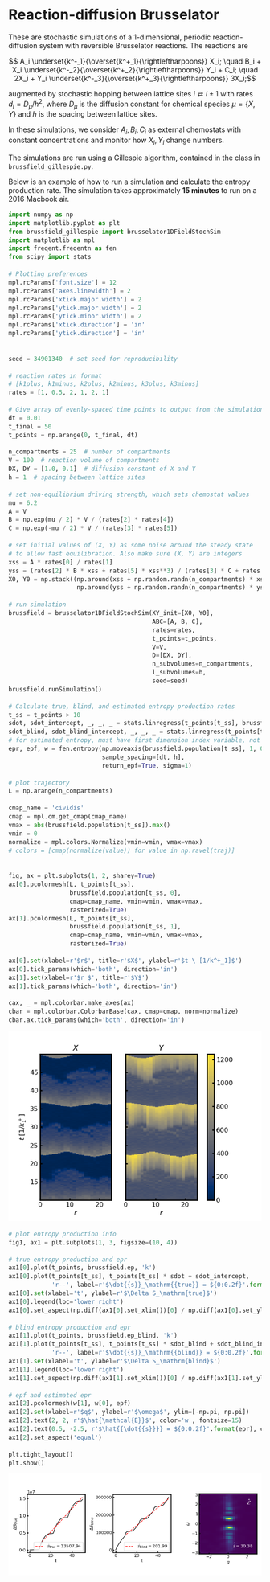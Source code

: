 # Reaction-diffusion Brusselator

These are stochastic simulations of a 1-dimensional, periodic reaction-diffusion system with reversible Brusselator reactions. The reactions are

```math
    A_i \underset{k^-_1}{\overset{k^+_1}{\rightleftharpoons}} X_i; \quad
    B_i + X_i \underset{k^-_2}{\overset{k^+_2}{\rightleftharpoons}} Y_i + C_i; \quad
    2X_i + Y_i \underset{k^-_3}{\overset{k^+_3}{\rightleftharpoons}} 3X_i;
```
augmented by stochastic hopping between lattice sites $`i \rightleftarrows i \pm 1`$ with rates $`d_i = D_\mu / h^2`$, where $`D_\mu`$ is the diffusion constant for chemical species $`\mu = \lbrace X, Y \rbrace`$ and $`h`$ is the spacing between lattice sites.

In these simulations, we consider $`A_i, B_i, C_i`$ as external chemostats with constant concentrations and monitor how $`X_i, Y_i`$ change numbers.

The simulations are run using a Gillespie algorithm, contained in the class in `brussfield_gillespie.py`.

Below is an example of how to run a simulation and calculate the entropy production rate. The simulation takes approximately **15 minutes** to run on a 2016 Macbook air.

```python
import numpy as np
import matplotlib.pyplot as plt
from brussfield_gillespie import brusselator1DFieldStochSim
import matplotlib as mpl
import freqent.freqentn as fen
from scipy import stats

# Plotting preferences
mpl.rcParams['font.size'] = 12
mpl.rcParams['axes.linewidth'] = 2
mpl.rcParams['xtick.major.width'] = 2
mpl.rcParams['ytick.major.width'] = 2
mpl.rcParams['ytick.minor.width'] = 2
mpl.rcParams['xtick.direction'] = 'in'
mpl.rcParams['ytick.direction'] = 'in'


seed = 34901340  # set seed for reproducibility

# reaction rates in format
# [k1plus, k1minus, k2plus, k2minus, k3plus, k3minus]
rates = [1, 0.5, 2, 1, 2, 1]

# Give array of evenly-spaced time points to output from the simulation
dt = 0.01
t_final = 50
t_points = np.arange(0, t_final, dt)

n_compartments = 25  # number of compartments
V = 100  # reaction volume of compartments
DX, DY = [1.0, 0.1]  # diffusion constant of X and Y
h = 1  # spacing between lattice sites

# set non-equilibrium driving strength, which sets chemostat values
mu = 6.2
A = V
B = np.exp(mu / 2) * V / (rates[2] * rates[4])
C = np.exp(-mu / 2) * V / (rates[3] * rates[5])

# set initial values of (X, Y) as some noise around the steady state
# to allow fast equilibration. Also make sure (X, Y) are integers
xss = A * rates[0] / rates[1]
yss = (rates[2] * B * xss + rates[5] * xss**3) / (rates[3] * C + rates[4] * xss**2)
X0, Y0 = np.stack((np.around(xss + np.random.randn(n_compartments) * xss / 10),
                   np.around(yss + np.random.randn(n_compartments) * yss / 10))).astype(int)

# run simulation
brussfield = brusselator1DFieldStochSim(XY_init=[X0, Y0],
                                        ABC=[A, B, C],
                                        rates=rates,
                                        t_points=t_points,
                                        V=V,
                                        D=[DX, DY],
                                        n_subvolumes=n_compartments,
                                        l_subvolumes=h,
                                        seed=seed)
brussfield.runSimulation()

# Calculate true, blind, and estimated entropy production rates
t_ss = t_points > 10
sdot, sdot_intercept, _, _, _ = stats.linregress(t_points[t_ss], brussfield.ep[t_ss])
sdot_blind, sdot_blind_intercept, _, _, _ = stats.linregress(t_points[t_ss], brussfield.ep_blind[t_ss])
# for estimated entropy, must have first dimension index variable, not time
epr, epf, w = fen.entropy(np.moveaxis(brussfield.population[t_ss], 1, 0),
                          sample_spacing=[dt, h],
                          return_epf=True, sigma=1)

# plot trajectory
L = np.arange(n_compartments)

cmap_name = 'cividis'
cmap = mpl.cm.get_cmap(cmap_name)
vmax = abs(brussfield.population[t_ss]).max()
vmin = 0
normalize = mpl.colors.Normalize(vmin=vmin, vmax=vmax)
# colors = [cmap(normalize(value)) for value in np.ravel(traj)]


fig, ax = plt.subplots(1, 2, sharey=True)
ax[0].pcolormesh(L, t_points[t_ss],
                 brussfield.population[t_ss, 0],
                 cmap=cmap_name, vmin=vmin, vmax=vmax,
                 rasterized=True)
ax[1].pcolormesh(L, t_points[t_ss],
                 brussfield.population[t_ss, 1],
                 cmap=cmap_name, vmin=vmin, vmax=vmax,
                 rasterized=True)

ax[0].set(xlabel=r'$r$', title=r'$X$', ylabel=r'$t \ [1/k^+_1]$')
ax[0].tick_params(which='both', direction='in')
ax[1].set(xlabel=r'$r $', title=r'$Y$')
ax[1].tick_params(which='both', direction='in')

cax, _ = mpl.colorbar.make_axes(ax)
cbar = mpl.colorbar.ColorbarBase(cax, cmap=cmap, norm=normalize)
cbar.ax.tick_params(which='both', direction='in')
```

![traj](/freqent/tests/brussfield/readme_example_traj.png)

```python
# plot entropy production info
fig1, ax1 = plt.subplots(1, 3, figsize=(10, 4))

# true entropy production and epr
ax1[0].plot(t_points, brussfield.ep, 'k')
ax1[0].plot(t_points[t_ss], t_points[t_ss] * sdot + sdot_intercept,
            'r--', label=r'$\dot{{s}}_\mathrm{{true}} = ${0:0.2f}'.format(sdot / (n_compartments * h)))
ax1[0].set(xlabel='t', ylabel=r'$\Delta S_\mathrm{true}$')
ax1[0].legend(loc='lower right')
ax1[0].set_aspect(np.diff(ax1[0].set_xlim())[0] / np.diff(ax1[0].set_ylim())[0])

# blind entropy production and epr
ax1[1].plot(t_points, brussfield.ep_blind, 'k')
ax1[1].plot(t_points[t_ss], t_points[t_ss] * sdot_blind + sdot_blind_intercept,
            'r--', label=r'$\dot{{s}}_\mathrm{{blind}} = ${0:0.2f}'.format(sdot_blind / (n_compartments * h)))
ax1[1].set(xlabel='t', ylabel=r'$\Delta S_\mathrm{blind}$')
ax1[1].legend(loc='lower right')
ax1[1].set_aspect(np.diff(ax1[1].set_xlim())[0] / np.diff(ax1[1].set_ylim())[0])

# epf and estimated epr
ax1[2].pcolormesh(w[1], w[0], epf)
ax1[2].set(xlabel=r'$q$', ylabel=r'$\omega$', ylim=[-np.pi, np.pi])
ax1[2].text(2, 2, r'$\hat{\mathcal{E}}$', color='w', fontsize=15)
ax1[2].text(0.5, -2.5, r'$\hat{{\dot{{s}}}} = ${0:0.2f}'.format(epr), color='w')
ax1[2].set_aspect('equal')

plt.tight_layout()
plt.show()

```

![epr](/freqent/tests/brussfield/readme_example_epr+epf.png)
